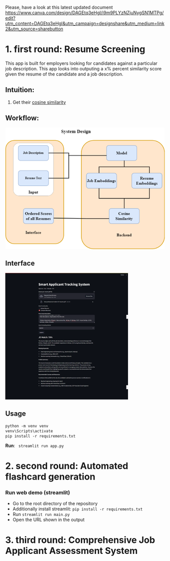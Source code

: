 Please, have a look at this latest updated document
https://www.canva.com/design/DAGEtq3eHgI/i9m9PLYzNZjuNygSN1MTPg/edit?utm_content=DAGEtq3eHgI&utm_campaign=designshare&utm_medium=link2&utm_source=sharebutton 


# 1. first round: Resume Screening 
This app is built for employers looking for candidates against a particular job description. This app looks into outputing a x% percent similarity score given the resume of the candidate and a job description.

## Intuition:
1. Get their [cosine similarity](https://developers.google.com/machine-learning/clustering/similarity/measuring-similarity)

## Workflow:
<img src = "Demo\Workflow.png">

## Interface
<img src = "Demo\Interface.png" height=400>

## Usage

```
python -m venv venv
venv\Scripts\activate
pip install -r requirements.txt
```
**Run**: ``` streamlit run app.py```







# 2. second round: Automated flashcard generation
### Run web demo (streamlit)

* Go to the root directory of the repository
* Additionally install streamlit: `pip install -r requirements.txt`
* Run `streamlit run main.py`
* Open the URL shown in the output





# 3. third round: Comprehensive Job Applicant Assessment System 